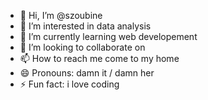 - 👋 Hi, I’m @szoubine
- 👀 I’m interested in data analysis 
- 🌱 I’m currently learning  web developement 
- 💞️ I’m looking to collaborate on 
- 📫 How to reach me come to my home 
- 😄 Pronouns: damn it / damn her 
- ⚡ Fun fact:  i love coding 

<!---
szoubine/szoubine is a ✨ special ✨ repository because its `README.md` (this file) appears on your GitHub profile.
You can click the Preview link to take a look at your changes.
--->
